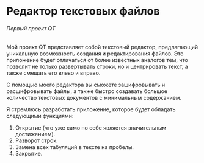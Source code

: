 # Редактор текстовых файлов 
###### Первый проект QT
Мой проект QT представляет собой текстовый редактор, предлагающий уникальную возможность создания и редактирования файлов. Это приложение будет отличаться от более известных аналогов тем, что позволит не только развертывать строки, но и центрировать текст, а также смещать его влево и вправо. 

С помощью моего редактора вы сможете зашифровывать и расшифровывать файлы, а также быстро создавать большое количество текстовых документов с минимальным содержанием. 

Я стремлюсь разработать приложение, которое будет обладать следующими функциями:

1. Открытие (что уже само по себе является значительным достижением).
2. Разворот строк.
3. Замена всех табуляций в тексте на пробелы.
4. Закрытие.
